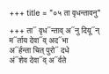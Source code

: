 +++
title = "०५ ता वृधन्तावनु"

+++
ता᳓ वृध᳓न्ताव् अ᳓नु दियू᳓न्  
म᳓र्ताय देवा᳓व् अद᳓भा  
अ᳓र्हन्ता चित् पुरो᳓ दधे  
अं᳓शेव देवा᳓व् अ᳓र्वते